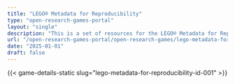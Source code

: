 ```yaml
---
title: "LEGO® Metadata for Reproducibility"
type: "open-research-games-portal"
layout: "single"
description: "This is a set of resources for the LEGO® Metadata for Reproducibility game. The LEGO® Metadata for Reproducibility game is an interactive game for 4-24 playe..."
url: "/open-research-games-portal/open-research-games/lego-metadata-for-reproducibility-id-001/"
date: "2025-01-01"
draft: false
---
```


{{< game-details-static slug="lego-metadata-for-reproducibility-id-001" >}}
